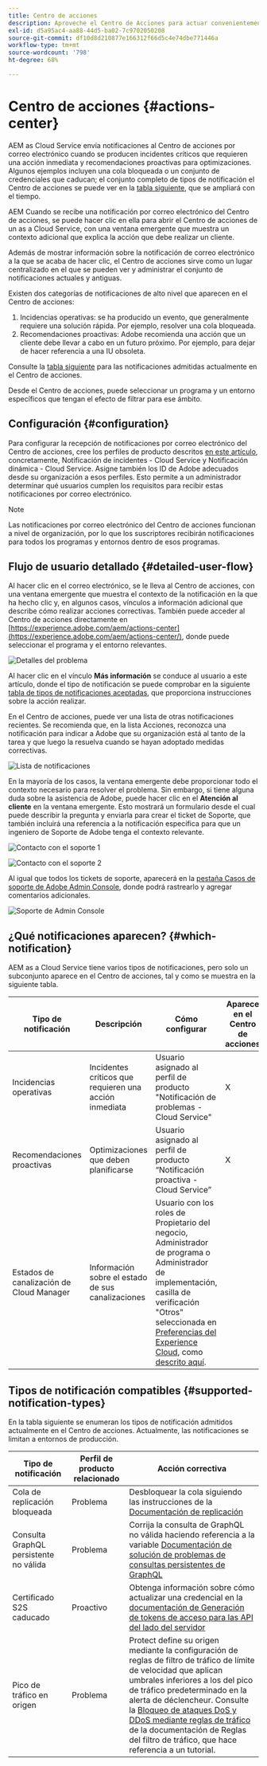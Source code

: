 ```yaml
---
title: Centro de acciones
description: Aproveche el Centro de Acciones para actuar convenientemente sobre incidentes y otra información importante
exl-id: d5a95ac4-aa88-44d5-ba02-7c9702050208
source-git-commit: df10d8d210877e166312f66d5c4e74dbe771446a
workflow-type: tm+mt
source-wordcount: '798'
ht-degree: 68%

---
```


# Centro de acciones {#actions-center}

AEM as Cloud Service envía notificaciones al Centro de acciones por correo electrónico cuando se producen incidentes críticos que requieren una acción inmediata y recomendaciones proactivas para optimizaciones. Algunos ejemplos incluyen una cola bloqueada o un conjunto de credenciales que caducan; el conjunto completo de tipos de notificación el Centro de acciones se puede ver en la [tabla siguiente](#supported-notification-types), que se ampliará con el tiempo.

AEM Cuando se recibe una notificación por correo electrónico del Centro de acciones, se puede hacer clic en ella para abrir el Centro de acciones de un as a Cloud Service, con una ventana emergente que muestra un contexto adicional que explica la acción que debe realizar un cliente.

Además de mostrar información sobre la notificación de correo electrónico a la que se acaba de hacer clic, el Centro de acciones sirve como un lugar centralizado en el que se pueden ver y administrar el conjunto de notificaciones actuales y antiguas. <!-- It can be accessed directly at the url TBD (Alexandru: I'm intentionally keeping it TBD for now so customers do not find it) -->

Existen dos categorías de notificaciones de alto nivel que aparecen en el Centro de acciones:

1. Incidencias operativas: se ha producido un evento, que generalmente requiere una solución rápida. Por ejemplo, resolver una cola bloqueada.
1. Recomendaciones proactivas: Adobe recomienda una acción que un cliente debe llevar a cabo en un futuro próximo. Por ejemplo, para dejar de hacer referencia a una IU obsoleta.

Consulte la [tabla siguiente](#supported-notification-types) para las notificaciones admitidas actualmente en el Centro de acciones.

Desde el Centro de acciones, puede seleccionar un programa y un entorno específicos que tengan el efecto de filtrar para ese ámbito.

## Configuración {#configuration}

Para configurar la recepción de notificaciones por correo electrónico del Centro de acciones, cree los perfiles de producto descritos [en este artículo](/help/journey-onboarding/notification-profiles.md), concretamente, Notificación de incidentes - Cloud Service y Notificación dinámica - Cloud Service. Asigne también los ID de Adobe adecuados desde su organización a esos perfiles. Esto permite a un administrador determinar qué usuarios cumplen los requisitos para recibir estas notificaciones por correo electrónico.

>[!NOTE]
>Las notificaciones por correo electrónico del Centro de acciones funcionan a nivel de organización, por lo que los suscriptores recibirán notificaciones para todos los programas y entornos dentro de esos programas.

## Flujo de usuario detallado {#detailed-user-flow}

Al hacer clic en el correo electrónico, se le lleva al Centro de acciones, con una ventana emergente que muestra el contexto de la notificación en la que ha hecho clic y, en algunos casos, vínculos a información adicional que describe cómo realizar acciones correctivas. También puede acceder al Centro de acciones directamente en [https://experience.adobe.com/aem/actions-center](https://experience.adobe.com/aem/actions-center/), donde puede seleccionar el programa y el entorno relevantes.

![Detalles del problema](/help/operations/assets/incident-details.png)

Al hacer clic en el vínculo **Más información** se conduce al usuario a este artículo, donde el tipo de notificación se puede comprobar en la siguiente [tabla de tipos de notificaciones aceptadas](#supported-notification-types), que proporciona instrucciones sobre la acción realizar.

En el Centro de acciones, puede ver una lista de otras notificaciones recientes. Se recomienda que, en la lista Acciones, reconozca una notificación para indicar a Adobe que su organización está al tanto de la tarea y que luego la resuelva cuando se hayan adoptado medidas correctivas.

![Lista de notificaciones](/help/operations/assets/notification-list.png)

En la mayoría de los casos, la ventana emergente debe proporcionar todo el contexto necesario para resolver el problema. Sin embargo, si tiene alguna duda sobre la asistencia de Adobe, puede hacer clic en el **Atención al cliente** en la ventana emergente. Esto mostrará un formulario desde el cual puede describir la pregunta y enviarla para crear el ticket de Soporte, que también incluirá una referencia a la notificación específica para que un ingeniero de Soporte de Adobe tenga el contexto relevante.

![Contacto con el soporte 1](/help/operations/assets/contact-support1.png)

![Contacto con el soporte 2](/help/operations/assets/contact-support2.png)

Al igual que todos los tickets de soporte, aparecerá en la [pestaña Casos de soporte de Adobe Admin Console](https://helpx.adobe.com/enterprise/using/support-for-enterprise.html?lang=es), donde podrá rastrearlo y agregar comentarios adicionales.

![Soporte de Admin Console](/help/operations/assets/admin-console-support.png)

## ¿Qué notificaciones aparecen? {#which-notification}

AEM as a Cloud Service tiene varios tipos de notificaciones, pero solo un subconjunto aparece en el Centro de acciones, tal y como se muestra en la siguiente tabla.

| Tipo de notificación | Descripción | Cómo configurar | Aparece en el Centro de acciones |
|---|---|---|---|
| Incidencias operativas | Incidentes críticos que requieren una acción inmediata | Usuario asignado al perfil de producto &quot;Notificación de problemas - Cloud Service&quot; | X |
| Recomendaciones proactivas | Optimizaciones que deben planificarse | Usuario asignado al perfil de producto “Notificación proactiva - Cloud Service” | X |
| Estados de canalización de Cloud Manager | Información sobre el estado de sus canalizaciones | Usuario con los roles de Propietario del negocio, Administrador de programa o Administrador de implementación, casilla de verificación &quot;Otros&quot; seleccionada en [Preferencias del Experience Cloud](https://experience.adobe.com/preferences), como [descrito aquí](/help/implementing/cloud-manager/notifications.md). |   |

## Tipos de notificación compatibles {#supported-notification-types}

En la tabla siguiente se enumeran los tipos de notificación admitidos actualmente en el Centro de acciones. Actualmente, las notificaciones se limitan a entornos de producción.

| Tipo de notificación | Perfil de producto relacionado | Acción correctiva |
|---------------------------------|-------------------------|---------------------------------------------------------------------------------------------------------------------------------------------------------------------------------------------------------------------------------------------------------------|
| Cola de replicación bloqueada | Problema | Desbloquear la cola siguiendo las instrucciones de la [Documentación de replicación](/help/operations/replication.md#troubleshooting) |
| Consulta GraphQL persistente no válida | Problema | Corrija la consulta de GraphQL no válida haciendo referencia a la variable [Documentación de solución de problemas de consultas persistentes de GraphQL](https://experienceleague.adobe.com/docs/experience-manager-cloud-service/content/headless/graphql-api/persisted-queries-troubleshoot.html) |
| Certificado S2S caducado | Proactivo | Obtenga información sobre cómo actualizar una credencial en la [documentación de Generación de tokens de acceso para las API del lado del servidor](/help/implementing/developing/introduction/generating-access-tokens-for-server-side-apis.md#refresh-credentials) | Recuento alto de conexiones | Proactivo | Obtenga información acerca de la agrupación de conexiones en [Agrupación de conexiones junto con documentación de redes avanzadas](/help/security/configuring-advanced-networking.md#connection-pooling-advanced-networking) |
| Pico de tráfico en origen | Problema | Protect define su origen mediante la configuración de reglas de filtro de tráfico de límite de velocidad que aplican umbrales inferiores a los del pico de tráfico predeterminado en la alerta de déclencheur.  Consulte la [Bloqueo de ataques DoS y DDoS mediante reglas de tráfico](/help/security/traffic-filter-rules-including-waf.md#blocking-dos-and-ddos-attacks-using-traffic-filter-rules) de la documentación de Reglas del filtro de tráfico, que hace referencia a un tutorial. |
